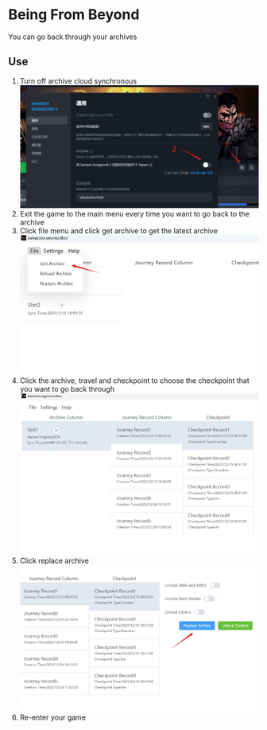 # Being From Beyond
You can go back through your archives
## Use
1. Turn off archive cloud synchronous
![An image](./image/turnoffsync.png)
2. Exit the game to the main menu every time you want to go back to the archive
3. Click file menu and click get archive to get the latest archive
![An image](./image/resurrectionMenu.png)
4. Click the archive, travel and checkpoint to choose the checkpoint that you want to go back through
![An image](./image/resurrectionUI.png)
5. Click replace archive
![An image](./image/resurrectionClick.png)
6. Re-enter your game